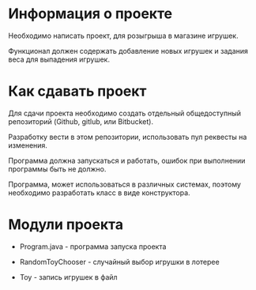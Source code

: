 # Информация о проекте
Необходимо написать проект, для розыгрыша в магазине игрушек.

Функционал должен содержать добавление новых игрушек и задания веса для выпадения игрушек.

# Как сдавать проект
Для сдачи проекта необходимо создать отдельный общедоступный репозиторий (Github, gitlub, или Bitbucket). 

Разработку вести в этом репозитории, использовать пул реквесты на изменения. 

Программа должна запускаться и работать, ошибок при выполнении программы быть не должно. 

Программа, может использоваться в различных системах, поэтому необходимо разработать класс в виде конструктора.

# Модули проекта

* Program.java - программа запуска проекта

* RandomToyChooser - случайный выбор игрушки в лотерее

* Toy - запись игрушек в файл


